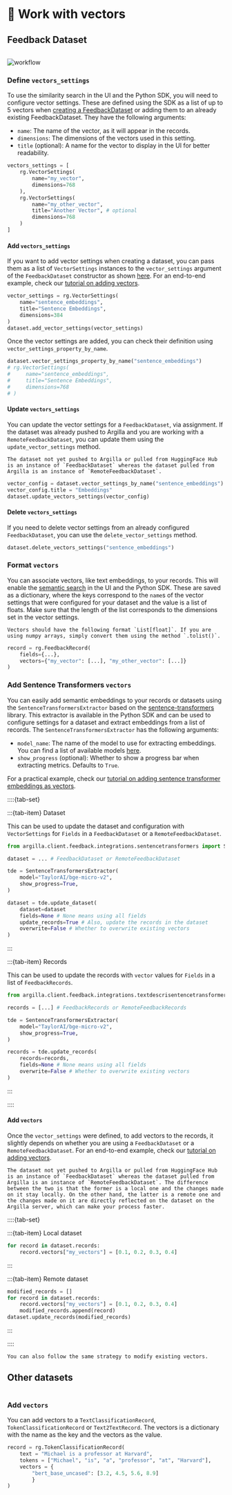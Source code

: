 # 🎫 Work with vectors

## Feedback Dataset

```{include} /_common/feedback_dataset.md
```

![workflow](/_static/tutorials/end2end/base/workflow_vectors.svg)


### Define `vectors_settings`

To use the similarity search in the UI and the Python SDK, you will need to configure vector settings. These are defined using the SDK as a list of up to 5 vectors when [creating a FeedbackDataset](/practical_guides/create_update_dataset/create_dataset) or adding them to an already existing FeedbackDataset. They have the following arguments:

- `name`: The name of the vector, as it will appear in the records.
- `dimensions`: The dimensions of the vectors used in this setting.
- `title` (optional): A name for the vector to display in the UI for better readability.

```python
vectors_settings = [
    rg.VectorSettings(
        name="my_vector",
        dimensions=768
    ),
    rg.VectorSettings(
        name="my_other_vector",
        title="Another Vector", # optional
        dimensions=768
    )
]
```

#### Add `vectors_settings`

If you want to add vector settings when creating a dataset, you can pass them as a list of `VectorSettings` instances to the `vector_settings` argument of the `FeedbackDataset` constructor as shown [here](/practical_guides/create_update_dataset/create_dataset.md#create-the-dataset).
For an end-to-end example, check our [tutorial on adding vectors](/tutorials_and_integrations/tutorials/feedback/end2end_examples/add-vectors-004.ipynb).

```python
vector_settings = rg.VectorSettings(
    name="sentence_embeddings",
    title="Sentence Embeddings",
    dimensions=384
)
dataset.add_vector_settings(vector_settings)
```

Once the vector settings are added, you can check their definition using `vector_settings_property_by_name`.

```python
dataset.vector_settings_property_by_name("sentence_embeddings")
# rg.VectorSettings(
#     name="sentence_embeddings",
#     title="Sentence Embeddings",
#     dimensions=768
# )
```

#### Update `vectors_settings`

You can update the vector settings for a `FeedbackDataset`, via assignment. If the dataset was already pushed to Argilla and you are working with a `RemoteFeedbackDataset`, you can update them using the `update_vector_settings` method.

```{note}
The dataset not yet pushed to Argilla or pulled from HuggingFace Hub is an instance of `FeedbackDataset` whereas the dataset pulled from Argilla is an instance of `RemoteFeedbackDataset`.
```

```python
vector_config = dataset.vector_settings_by_name("sentence_embeddings")
vector_config.title = "Embeddings"
dataset.update_vectors_settings(vector_config)
```

#### Delete `vectors_settings`

If you need to delete vector settings from an already configured `FeedbackDataset`, you can use the `delete_vector_settings` method.

```python
dataset.delete_vectors_settings("sentence_embeddings")
```

### Format `vectors`
You can associate vectors, like text embeddings, to your records. This will enable the [semantic search](filter_dataset.md#semantic-search) in the UI and the Python SDK. These are saved as a dictionary, where the keys correspond to the `name`s of the vector settings that were configured for your dataset and the value is a list of floats. Make sure that the length of the list corresponds to the dimensions set in the vector settings.

```{hint}
Vectors should have the following format `List[float]`. If you are using numpy arrays, simply convert them using the method `.tolist()`.
```

```python
record = rg.FeedbackRecord(
    fields={...},
    vectors={"my_vector": [...], "my_other_vector": [...]}
)
```

### Add Sentence Transformers `vectors`

You can easily add semantic embeddings to your records or datasets using the `SentenceTransformersExtractor` based on the [sentence-transformers](https://sbert.net/) library. This extractor is available in the Python SDK and can be used to configure settings for a dataset and extract embeddings from a list of records. The `SentenceTransformersExtractor` has the following arguments:

- `model_name`: The name of the model to use for extracting embeddings. You can find a list of available models [here](https://www.sbert.net/docs/pretrained_models.html).
- `show_progress` (optional): Whether to show a progress bar when extracting metrics. Defaults to `True`.

For a practical example, check our [tutorial on adding sentence transformer embeddings as vectors](/tutorials_and_integrations/integrations/add_sentence_transformers_embeddings_as_vectors.html).

::::{tab-set}

:::{tab-item} Dataset

This can be used to update the dataset and configuration with `VectorSettings` for `Fields` in a `FeedbackDataset` or a `RemoteFeedbackDataset`.

```python
from argilla.client.feedback.integrations.sentencetransformers import SentenceTransformersExtractor

dataset = ... # FeedbackDataset or RemoteFeedbackDataset

tde = SentenceTransformersExtractor(
    model="TaylorAI/bge-micro-v2",
    show_progress=True,
)

dataset = tde.update_dataset(
    dataset=dataset
    fields=None # None means using all fields
    update_records=True # Also, update the records in the dataset
    overwrite=False # Whether to overwrite existing vectors
)
```
:::

:::{tab-item} Records

This can be used to update the records with `vector` values for `Fields` in a list of `FeedbackRecords`.

```python
from argilla.client.feedback.integrations.textdescrisentencetransformersptives import SentenceTransformersExtractor

records = [...] # FeedbackRecords or RemoteFeedbackRecords

tde = SentenceTransformersExtractor(
    model="TaylorAI/bge-micro-v2",
    show_progress=True,
)

records = tde.update_records(
    records=records,
    fields=None # None means using all fields
    overwrite=False # Whether to overwrite existing vectors
)
```

:::

::::


#### Add `vectors`

Once the `vector_settings` were defined, to add vectors to the records, it slightly depends on whether you are using a `FeedbackDataset` or a `RemoteFeedbackDataset`. For an end-to-end example, check our [tutorial on adding vectors](/tutorials_and_integrations/tutorials/feedback/end2end_examples/add-vectors-004.ipynb).

```{note}
The dataset not yet pushed to Argilla or pulled from HuggingFace Hub is an instance of `FeedbackDataset` whereas the dataset pulled from Argilla is an instance of `RemoteFeedbackDataset`. The difference between the two is that the former is a local one and the changes made on it stay locally. On the other hand, the latter is a remote one and the changes made on it are directly reflected on the dataset on the Argilla server, which can make your process faster.
```

::::{tab-set}

:::{tab-item} Local dataset
```python
for record in dataset.records:
    record.vectors["my_vectors"] = [0.1, 0.2, 0.3, 0.4]
```
:::

:::{tab-item} Remote dataset
```python
modified_records = []
for record in dataset.records:
    record.vectors["my_vectors"] = [0.1, 0.2, 0.3, 0.4]
    modified_records.append(record)
dataset.update_records(modified_records)
```
:::

::::

```{note}
You can also follow the same strategy to modify existing vectors.
```


## Other datasets

```{include} /_common/other_datasets.md
```

### Add `vectors`

You can add vectors to a `TextClassificationRecord`, `TokenClassificationRecord` or `Text2TextRecord`. The vectors is a dictionary with the name as the key and the vectors as the value.

```python
record = rg.TokenClassificationRecord(
    text = "Michael is a professor at Harvard",
    tokens = ["Michael", "is", "a", "professor", "at", "Harvard"],
    vectors = {
        "bert_base_uncased": [3.2, 4.5, 5.6, 8.9]
        }
)

```